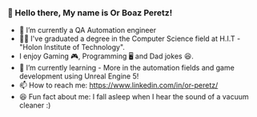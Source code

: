 ### 👋 Hello there, My name is Or Boaz Peretz!

- 🔭 I’m currently a QA Automation engineer
- 👨‍🎓 I've graduated a degree in the Computer Science field at H.I.T - "Holon Institute of Technology".
- I enjoy Gaming 🎮, Programming 🖥️ and Dad jokes 😆.
- 🌱 I’m currently learning - More in the automation fields and game development using Unreal Engine 5!
- 📫 How to reach me: https://www.linkedin.com/in/or-peretz/
- 😆 Fun fact about me: I fall asleep when I hear the sound of a vacuum cleaner :)

<!--
**OrPerDev/OrPerDev** is a ✨ _special_ ✨ repository because its `README.md` (this file) appears on your GitHub profile.

Here are some ideas to get you started:

- 🔭 I’m currently working on ...
- 🌱 I’m currently learning ...
- 👯 I’m looking to collaborate on ...
- 🤔 I’m looking for help with ...
- 💬 Ask me about ...
- 📫 How to reach me: ...
- 😄 Pronouns: ...
- ⚡ Fun fact: ...
-->
